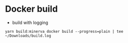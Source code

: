 # Docker build
- build with logging
```
yarn build:minerva docker build --progress=plain | tee ~/Downloads/build.log
```